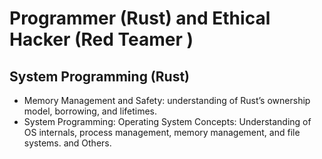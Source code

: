 
# Programmer (Rust) and  Ethical Hacker (Red Teamer )
 
  
## System  Programming (Rust)

* Memory Management and Safety: understanding of Rust’s ownership model, borrowing, and lifetimes.
* System Programming: Operating System Concepts: Understanding of OS internals, process management, memory management, and file systems.
 and Others.

